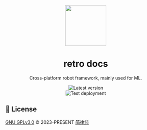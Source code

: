 <p align="center"><img width="128" src="https://github.com/retrofor/retro/raw/main/119327113.png"></p>
<h1 align="center">
  retro docs
</h1>
<p align="center">
  Cross-platform robot framework, mainly used for ML.
</p>
<p align="center">
  <a style="text-decoration:none" href="https://github.com/retrofor/retrofor.github.io/releases" target="_blank">
    <img src="https://img.shields.io/github/release/retrofor/retrofor.github.io.svg?label=Latest%20version" alt="Latest version" />
  </a>
  <br>
  <a style="text-decoration:none" href="https://github.com/retrofor/retrofor.github.io/actions/workflows/Testing.yml" target="_blank">
    <img src="https://github.com/retrofor/retrofor.github.io/actions/workflows/Testing.yml/badge.svg" alt="Test deployment" />
  </a>
</p>

## 📄 License
[GNU GPLv3.0](https://github.com/retrofor/retrofor.github.io/blob/master/LICENSE) © 2023-PRESENT [简律纯](https://github.com/HsiangNianian)
